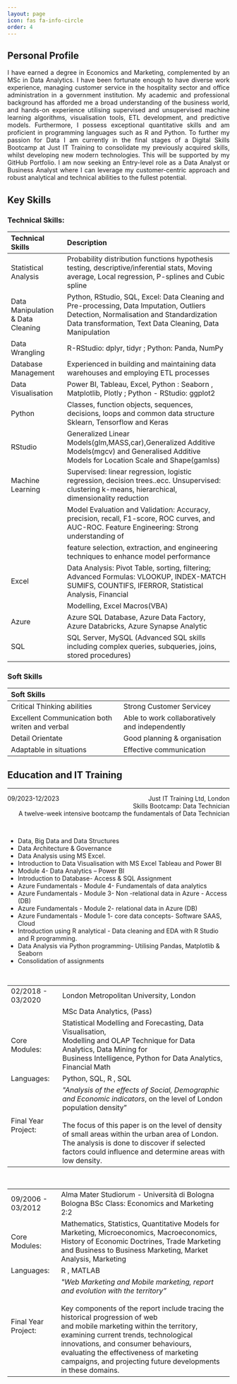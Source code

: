 ```yaml
---
layout: page
icon: fas fa-info-circle
order: 4
---
```


## Personal Profile

<div align="justify"> I have earned a degree in Economics and Marketing, complemented by an MSc in Data Analytics. I have been fortunate enough to have diverse work experience, managing customer service in the hospitality sector and office administration in a government institution. My academic and professional background has afforded me a broad understanding of the business world, and hands-on experience utilising supervised and unsupervised machine learning algorithms, visualisation tools, ETL development, and predictive models. Furthermore, I possess exceptional quantitative skills and am proficient in programming languages such as R and Python.
To further my passion for Data I am currently in the final stages of a Digital Skills Bootcamp at Just IT Training to consolidate my previously acquired skills, whilst developing new modern technologies. This will be supported by my GitHub Portfolio.
I am now seeking an Entry-level role as a Data Analyst or Business Analyst where I can leverage my customer-centric approach and robust analytical and technical abilities to the fullest potential. </div>


## Key Skills


### Technical Skills:


| Technical Skills                  |                                                 Description                                                                                         |
|:----------------------------------|:----------------------------------------------------------------------------------------------------------------------------------------------------|
| Statistical Analysis              |  Probability distribution functions hypothesis testing, descriptive/inferential stats, Moving average, Local regression, P-splines and Cubic spline |
| Data Manipulation & Data Cleaning |  Python, RStudio, SQL, Excel: Data Cleaning and Pre-processing, Data Imputation, Outliers Detection, Normalisation and Standardization Data transformation, Text Data Cleaning, Data Manipulation                                                                                                                                                                         |
| Data Wrangling                    |  R-RStudio: dplyr, tidyr ; Python: Panda, NumPy                                                                                                     |
| Database Management               |  Experienced in building and maintaining data warehouses and employing ETL processes                                                                |
| Data Visualisation                |  Power BI, Tableau, Excel, Python : Seaborn , Matplotlib, Plotly ; Python - RStudio: ggplot2                                                        |
| Python                            |  Classes, function objects, sequences, decisions, loops and common data structure Sklearn, Tensorflow and Keras                                     |
| RStudio                           |  Generalized Linear Models(glm,MASS,car),Generalized Additive Models(mgcv) and Generalised Additive Models for Location Scale and Shape(gamlss)     |
| Machine Learning                  |  Supervised: linear regression, logistic regression, decision trees..ecc. Unsupervised: clustering k-means, hierarchical, dimensionality reduction  |   
|                                   |  Model Evaluation and Validation: Accuracy, precision, recall, F1-score, ROC curves, and AUC-ROC. Feature Engineering: Strong understanding of      |
|                                   |  feature selection, extraction, and engineering techniques to enhance model performance                                                             |
| Excel                             |  Data Analysis: Pivot Table, sorting, filtering; Advanced Formulas: VLOOKUP, INDEX-MATCH SUMIFS, COUNTIFS, IFERROR, Statistical Analysis, Financial | 
|                                   |  Modelling, Excel Macros(VBA)                                                                                                                       | 
| Azure                             |  Azure SQL Database, Azure Data Factory, Azure Databricks, Azure Synapse Analytic                                                                   |
| SQL                               |  SQL Server, MySQL (Advanced SQL skills including complex queries, subqueries, joins, stored procedures)                                            |


### Soft Skills


| Soft Skills                                       |                                                 |
|:--------------------------------------------------|:------------------------------------------------|
| Critical Thinking abilities                       |  Strong Customer Servicey                       |
| Excellent Communication both writen and verbal    |  Able to work collaboratively and independently |
| Detail Orientate                                  |  Good planning & organisation                   |
| Adaptable in situations                           |  Effective communication                        |


## Education and IT Training
---
<p style='text-align: right;'>
<span style="float:left;">
        09/2023-12/2023
</span>
 Just IT Training Ltd, London <br />
 Skills Bootcamp: Data Technician <br />
 A twelve-week intensive bootcamp the fundamentals of Data Technician 
</p> <br />

*  Data, Big Data and Data Structures
*  Data Architecture & Governance
*  Data Analysis using MS Excel.
*  Introduction to Data Visualisation with MS Excel Tableau and Power BI
*  Module 4- Data Analytics – Power BI
*  Introduction to Database- Access & SQL Assignment
*  Azure Fundamentals - Module 4- Fundamentals of data analytics
*  Azure Fundamentals - Module 3- Non -relational data in Azure - Access (DB)
*  Azure Fundamentals - Module 2- relational data in Azure (DB)
*  Azure Fundamentals - Module 1- core data concepts- Software SAAS, Cloud
*  Introduction using R analytical - Data cleaning and EDA with R Studio and R  programming.
*  Data Analysis via Python programming- Utilising Pandas, Matplotlib & Seaborn
*  Consolidation of assignments 

 <br />

|                                   |                                                             |
|:---------------------------------------------|:------------------------------------------------------------|
|  02/2018 - 03/2020                           |  London Metropolitan University, London                     |
|                                              |  MSc Data Analytics, (Pass)                                 |
| Core Modules:                                |  Statistical Modelling and Forecasting, Data Visualisation,<br />   Modelling and OLAP Technique for Data Analytics, Data Mining for <br />Business Intelligence, Python for Data  Analytics, Financial   Math                                                                 |
| Languages:                                   |  Python, SQL, R , SQL                                       |
|Final Year Project:                           | *"Analysis of the effects of Social, Demographic and Economic indicators*, on the level of London population density” <br /><br /> The focus of this paper is on the level of density of small areas within the urban area of London. The analysis is done to discover if selected factors could influence and determine areas with low density.                                                                                                     |

<br />

|                                  |                                                             |
|:---------------------------------------------|:------------------------------------------------------------|
|  09/2006 - 03/2012                           |  Alma Mater Studiorum - Università di Bologna <br /> Bologna BSc Class: Economics and Marketing 2:2                              |
| Core Modules:                                | Mathematics, Statistics, Quantitative Models for Marketing, Microeconomics, Macroeconomics, History of Economic Doctrines, Trade Marketing and Business to Business Marketing, Market Analysis, Marketing 
| Languages:                                   |  R , MATLAB                                                  |
|Final Year Project:                           | *"Web Marketing and Mobile marketing, report and evolution with the territory”* <br /><br /> Key components of the report include tracing the historical progression of web <br /> and mobile marketing within the territory, examining current trends, technological innovations, and consumer behaviours, evaluating the effectiveness of marketing campaigns, and projecting future developments in these domains.                                                                                                    |

